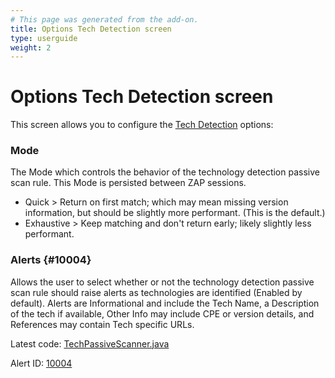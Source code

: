 ```yaml
---
# This page was generated from the add-on.
title: Options Tech Detection screen
type: userguide
weight: 2
---
```


# Options Tech Detection screen

This screen allows you to configure the [Tech Detection](/docs/desktop/addons/technology-detection/) options:

### Mode

The Mode which controls the behavior of the technology detection passive scan rule. This Mode is persisted between ZAP sessions.

* Quick \> Return on first match; which may mean missing version information, but should be slightly more performant. (This is the default.)
* Exhaustive \> Keep matching and don't return early; likely slightly less performant.

### Alerts {#10004}

Allows the user to select whether or not the technology detection passive scan rule should raise alerts as technologies are identified (Enabled by default). Alerts are Informational and include the Tech Name, a Description of the tech if available, Other Info may include CPE or version details, and References may contain Tech specific URLs.

Latest code: [TechPassiveScanner.java](https://github.com/zaproxy/zap-extensions/blob/main/addOns/wappalyzer/src/main/java/org/zaproxy/zap/extension/wappalyzer/TechPassiveScanner.java)

Alert ID: [10004](/docs/alerts/10004/)
